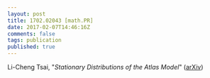 ```yaml
---
layout: post
title: 1702.02043 [math.PR]
date: 2017-02-07T14:46:16Z
comments: false
tags: publication
published: true
---
```


Li-Cheng Tsai, "<i>Stationary Distributions of the Atlas Model</i>" ([arXiv](http://arxiv.org/abs/1702.02043v2))
